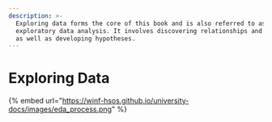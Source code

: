 ```yaml
---
description: >-
  Exploring data forms the core of this book and is also referred to as
  exploratory data analysis. It involves discovering relationships and patterns
  as well as developing hypotheses.
---
```


# Exploring Data

{% embed url="https://winf-hsos.github.io/university-docs/images/eda_process.png" %}
